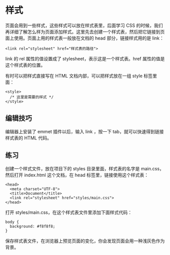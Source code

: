 # 样式

页面会用到一些样式，这些样式可以放在样式表里，后面学习 CSS 的时候，我们再详细了解怎么样为页面添加样式。这里先去创建一个样式表，然后把它链接到页面上使用。页面上用的样式表一般放在文档的 head 部分，链接样式用的是 link：

```
<link rel="stylesheet" href="样式表的路径">
```

link 的 rel 属性的值设置成了 stylesheet，表示这是一个样式表。href 属性的值是这个样式表的位置。

有时可以把样式直接写在 HTML 文档内部，可以把样式放在一组 style 标签里面：

```
<style>
  /* 这里是需要的样式 */
</style>
```

## 编辑技巧

编辑器上安装了 emmet 插件以后，输入 link ，按一下 tab，就可以快速得到链接样式表的 HTML 代码。

## 练习

创建一个样式文件，放在项目下的 styles 目录里面，样式表的名字是 main.css，然后打开 index.html 这个文档，在 head 标签里，链接使用这个样式表：

```
<head>
  <meta charset="UTF-8">
  <title>Document</title>
  <link rel="stylesheet" href="styles/main.css">
</head>
```

打开 styles/main.css，在这个样式表文件里添加下面样式代码：

```
body {
  background: #f8f8f8;
}
```

保存样式表文件，在浏览器上预览页面的变化，你会发现页面会用一种浅灰色作为背景。

